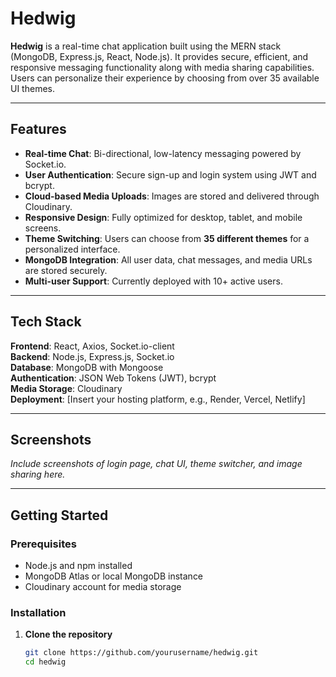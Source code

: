 # Hedwig

**Hedwig** is a real-time chat application built using the MERN stack (MongoDB, Express.js, React, Node.js). It provides secure, efficient, and responsive messaging functionality along with media sharing capabilities. Users can personalize their experience by choosing from over 35 available UI themes.

---

## Features

- **Real-time Chat**: Bi-directional, low-latency messaging powered by Socket.io.
- **User Authentication**: Secure sign-up and login system using JWT and bcrypt.
- **Cloud-based Media Uploads**: Images are stored and delivered through Cloudinary.
- **Responsive Design**: Fully optimized for desktop, tablet, and mobile screens.
- **Theme Switching**: Users can choose from **35 different themes** for a personalized interface.
- **MongoDB Integration**: All user data, chat messages, and media URLs are stored securely.
- **Multi-user Support**: Currently deployed with 10+ active users.

---

## Tech Stack

**Frontend**: React, Axios, Socket.io-client  
**Backend**: Node.js, Express.js, Socket.io  
**Database**: MongoDB with Mongoose  
**Authentication**: JSON Web Tokens (JWT), bcrypt  
**Media Storage**: Cloudinary  
**Deployment**: [Insert your hosting platform, e.g., Render, Vercel, Netlify]

---

## Screenshots

*Include screenshots of login page, chat UI, theme switcher, and image sharing here.*

---

## Getting Started

### Prerequisites

- Node.js and npm installed
- MongoDB Atlas or local MongoDB instance
- Cloudinary account for media storage

### Installation

1. **Clone the repository**
   ```bash
   git clone https://github.com/yourusername/hedwig.git
   cd hedwig
